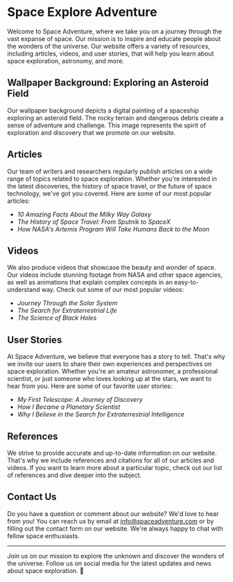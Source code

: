 <!--font:Exo 2-->

# Space Explore Adventure

Welcome to Space Adventure, where we take you on a journey through the vast expanse of space. Our mission is to inspire and educate people about the wonders of the universe. Our website offers a variety of resources, including articles, videos, and user stories, that will help you learn about space exploration, astronomy, and more.

## Wallpaper Background: Exploring an Asteroid Field

Our wallpaper background depicts a digital painting of a spaceship exploring an asteroid field. The rocky terrain and dangerous debris create a sense of adventure and challenge. This image represents the spirit of exploration and discovery that we promote on our website.

## Articles

Our team of writers and researchers regularly publish articles on a wide range of topics related to space exploration. Whether you're interested in the latest discoveries, the history of space travel, or the future of space technology, we've got you covered. Here are some of our most popular articles:

-   _10 Amazing Facts About the Milky Way Galaxy_
-   _The History of Space Travel: From Sputnik to SpaceX_
-   _How NASA's Artemis Program Will Take Humans Back to the Moon_

## Videos

We also produce videos that showcase the beauty and wonder of space. Our videos include stunning footage from NASA and other space agencies, as well as animations that explain complex concepts in an easy-to-understand way. Check out some of our most popular videos:

-   _Journey Through the Solar System_
-   _The Search for Ex<wbr>tra<wbr>terre<wbr>strial Life_
-   _The Science of Black Holes_

## User Stories

At Space Adventure, we believe that everyone has a story to tell. That's why we invite our users to share their own experiences and perspectives on space exploration. Whether you're an amateur astronomer, a professional scientist, or just someone who loves looking up at the stars, we want to hear from you. Here are some of our favorite user stories:

-   _My First Telescope: A Journey of Discovery_
-   _How I Became a Planetary Scientist_
-   _Why I Believe in the Search for Ex<wbr>tra<wbr>terre<wbr>strial Intelligence_

## References

We strive to provide accurate and up-to-date information on our website. That's why we include references and citations for all of our articles and videos. If you want to learn more about a particular topic, check out our list of references and dive deeper into the subject.

## Contact Us

Do you have a question or comment about our website? We'd love to hear from you! You can reach us by email at info@spaceadventure.com or by filling out the contact form on our website. We're always happy to chat with fellow space enthusiasts.

---

Join us on our mission to explore the unknown and discover the wonders of the universe. Follow us on social media for the latest updates and news about space exploration. 🚀

<!--

Write me content for website with wallpaper which alt text is:

"A digital painting of a spaceship exploring an asteroid field, with the rocky terrain and dangerous debris creating a sense of adventure and challenge."

The name/title of the page should not be 1:1 copy of the alt text but rather a real content of the website which is using this wallpaper.

- Use markdown format
- Start with heading
- Heading should be short and concise
- The content should look like a real website
- The website should not be about the wallpaper, wallpaper is just a related background
- Heading should be contain work "wallpaper" or "background"
- Include real sections like references, contact, user stories, etc. use things relevant to the page purpose.
- Feel free to use structure like headings, bullets, numbering, blockquotes, paragraphs, horizontal lines, etc.
- You can use formatting like bold or _italic_
- You can include UTF-8 emojis
- Links should be only #hash anchors (and you can refer to the document itself)
- Do not include images


---


# Space Adventure: Explore the Unknown

Welcome to Space Adventure, where we take you on a journey through the vast expanse of space. Our mission is to inspire and educate people about the wonders of the universe. Our website offers a variety of resources, including articles, videos, and user stories, that will help you learn about space exploration, astronomy, and more.

## Wallpaper Background: Exploring an Asteroid Field

Our wallpaper background depicts a digital painting of a spaceship exploring an asteroid field. The rocky terrain and dangerous debris create a sense of adventure and challenge. This image represents the spirit of exploration and discovery that we promote on our website.

## Articles

Our team of writers and researchers regularly publish articles on a wide range of topics related to space exploration. Whether you're interested in the latest discoveries, the history of space travel, or the future of space technology, we've got you covered. Here are some of our most popular articles:

- *10 Amazing Facts About the Milky Way Galaxy*
- *The History of Space Travel: From Sputnik to SpaceX*
- *How NASA's Artemis Program Will Take Humans Back to the Moon*

## Videos

We also produce videos that showcase the beauty and wonder of space. Our videos include stunning footage from NASA and other space agencies, as well as animations that explain complex concepts in an easy-to-understand way. Check out some of our most popular videos:

- *Journey Through the Solar System*
- *The Search for Ex<wbr>tra<wbr>terre<wbr>strial Life*
- *The Science of Black Holes*

## User Stories

At Space Adventure, we believe that everyone has a story to tell. That's why we invite our users to share their own experiences and perspectives on space exploration. Whether you're an amateur astronomer, a professional scientist, or just someone who loves looking up at the stars, we want to hear from you. Here are some of our favorite user stories:

- *My First Telescope: A Journey of Discovery*
- *How I Became a Planetary Scientist*
- *Why I Believe in the Search for Ex<wbr>tra<wbr>terre<wbr>strial Intelligence*

## References

We strive to provide accurate and up-to-date information on our website. That's why we include references and citations for all of our articles and videos. If you want to learn more about a particular topic, check out our list of references and dive deeper into the subject.

## Contact Us

Do you have a question or comment about our website? We'd love to hear from you! You can reach us by email at info@spaceadventure.com or by filling out the contact form on our website. We're always happy to chat with fellow space enthusiasts.

---

Join us on our mission to explore the unknown and discover the wonders of the universe. Follow us on social media for the latest updates and news about space exploration. 🚀

-->
